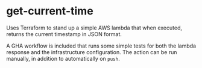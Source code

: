 # get-current-time

Uses Terraform to stand up a simple AWS lambda that when executed, returns the current timestamp in JSON format.

A GHA workflow is included that runs some simple tests for both the lambda response and the infrastructure configuration. The action can be run manually, in addition to automatically on `push`.
